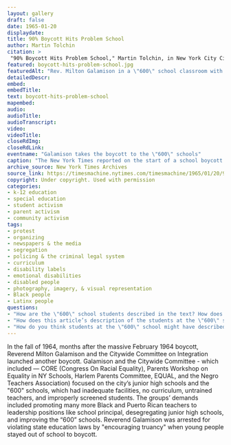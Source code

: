 ```yaml
--- 
layout: gallery
draft: false
date: 1965-01-20
displaydate: 
title: 90% Boycott Hits Problem School
author: Martin Tolchin
citation: >
 "90% Boycott Hits Problem School," Martin Tolchin, in New York City Civil Rights History Project, Accessed: [Month Day, Year], https://nyccivilrightshistory.org/gallery/boycott-hits-problem-school.
featured: boycott-hits-problem-school.jpg
featuredAlt: "Rev. Milton Galamison in a \"600\" school classroom with a group of black teenagers"
detailedDescr: 
embed: 
embedTitle: 
text: boycott-hits-problem-school
mapembed: 
audio: 
audioTitle: 
audioTranscript: 
video: 
videoTitle: 
closeRdImg: 
closeRdLink: 
eventname: "Galamison takes the boycott to the \"600\" schools"
caption: "The New York Times reported on the start of a school boycott led by Reverend Milton Galamison that began on January 19, 1965. Galamison was boycotting the continued segregation of New York City’s junior high schools, including those designated as \"600\""
archive_source: New York Times Archives
source_link: https://timesmachine.nytimes.com/timesmachine/1965/01/20/97182442.html?pageNumber=27
copyright: Under copyright. Used with permission
categories: 
- k-12 education
- special education
- student activism
- parent activism
- community activism
tags: 
- protest
- organizing
- newspapers & the media
- segregation
- policing & the criminal legal system
- curriculum
- disability labels
- emotional disabilities
- disabled people
- photography, imagery, & visual representation
- Black people
- Latinx people
questions:
- "How are the \"600\" school students described in the text? How does that description compare to what you see in the photograph?"
- "How does this article’s description of the students at the \"600\" schools compare to other sources in this document set? How does it compare to press coverage of the February, 1964 boycott?"
- "How do you think students at the \"600\" school might have described themselves and why they attended this school?"
--- 
```


In the fall of 1964, months after the massive February 1964 boycott, Reverend Milton Galamison and the Citywide Committee on Integration launched another boycott. Galamison and the Citywide Committee - which included — CORE (Congress On Racial Equality), Parents Workshop on Equality in NY Schools, Harlem Parents Committee, EQUAL, and the Negro Teachers Association) focused on the city’s junior high schools and the "600" schools, which had inadequate facilities, no curriculum, untrained teachers, and improperly screened students. The groups’ demands included promoting many more Black and Puerto Rican teachers to leadership positions like school principal, desegregating junior high schools, and improving the “600” schools.  Reverend Galamison was arrested for violating state education laws by "encouraging truancy" when young people stayed out of school to boycott.
